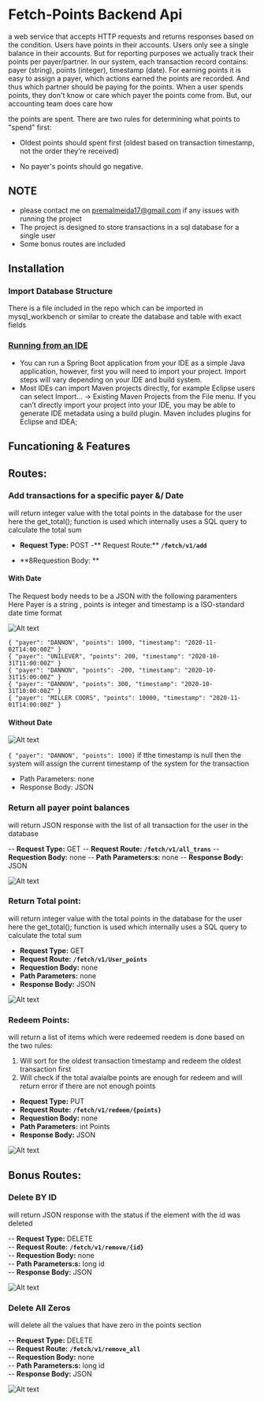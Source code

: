 # Fetch-Points Backend Api

a web service that accepts HTTP requests and returns responses based on the condition. Users have points in their accounts. Users only see a single balance in their accounts. But for reporting purposes we actually track their points per payer/partner. In our system, each transaction record contains: payer (string), points (integer), timestamp (date). 
For earning points it is easy to assign a payer, which actions earned the points are recorded. And thus which partner should be paying for the points. 
When a user spends points, they don't know or care which payer the points come from. But, our accounting team does care how 

the points are spent. There are two rules for determining what points to "spend" first: 
* Oldest points should spent first (oldest based on transaction timestamp, not the order they’re received)  
 
* No payer's points should go negative. 

## NOTE
- please contact me on premalmeida17@gmail.com if any issues with running the project
- The project is designed to store transactions in a sql database for a single user
- Some bonus routes are included

## Installation

### Import Database Structure
There is a file included in the repo which can be imported in mysql_workbench or similar to create the database and table with exact fields

### [Running from an IDE](https://docs.spring.io/spring-boot/docs/1.5.16.RELEASE/reference/html/using-boot-running-your-application.html)
* You can run a Spring Boot application from your IDE as a simple Java application, however, first you will need to import your project. Import steps will vary depending on your IDE and build system. 
* Most IDEs can import Maven projects directly, for example Eclipse users can select Import…​ → Existing Maven Projects from the File menu.
If you can’t directly import your project into your IDE, you may be able to generate IDE metadata using a build plugin. Maven includes plugins for Eclipse and IDEA;


## Funcationing & Features


##  Routes:

### Add transactions for a specific payer &/ Date
will return integer value with the total points in the database for the user here the get_total(); function is used which internally uses a SQL query to calculate the total sum

- **Request Type:** POST
-** Request Route:** **```/fetch/v1/add```**

- **8Requestion Body: **

#### With Date
The Request body needs to be a JSON with the following paramenters<br>
Here Payer is a string , points is integer and timestamp is a ISO-standard date time format<br>

![Alt text](relative/path/to/img.jpg?raw=true "Title")

```{ "payer": "DANNON", "points": 1000, "timestamp": "2020-11-02T14:00:00Z" } ```<br>
```{ "payer": "UNILEVER", "points": 200, "timestamp": "2020-10-31T11:00:00Z" } ```<br>
```{ "payer": "DANNON", "points": -200, "timestamp": "2020-10-31T15:00:00Z" } ```<br>
```{ "payer": "DANNON", "points": 300, "timestamp": "2020-10-31T10:00:00Z" } ```<br>
```{ "payer": "MILLER COORS", "points": 10000, "timestamp": "2020-11-01T14:00:00Z" } ```<br>

#### Without Date

![Alt text](relative/path/to/img.jpg?raw=true "Title")

```{ "payer": "DANNON", "points": 1000}```
if tthe timestamp is null then the system will assign the current timestamp of the system for the transaction


- Path Parameters: none
- Response Body: JSON


### Return all payer point balances
will return JSON response with the list of all transaction for the user in the database 

-- **Request Type:** GET
-- **Request Route:** **```/fetch/v1/all_trans```**
-- **Requestion Body:** none
-- **Path Parameters:s:** none
-- **Response Body:** JSON

![Alt text](relative/path/to/img.jpg?raw=true "Title")

### Return Total point:
will return integer value with the total points in the database for the user here the get_total(); function is used which internally uses a SQL query to calculate the total sum

- **Request Type:** GET
- **Request Route:** **```/fetch/v1/User_points```**
- **Requestion Body:** none
- **Path Parameters:** none
- **Response Body:** JSON


![Alt text](relative/path/to/img.jpg?raw=true "Title")


### Redeem Points:
will return a list of items which were redeemed
reedem is done based on the two rules: 
1. Will sort for the oldest transaction timestamp and redeem the oldest transaction first
2. Will check if the total avaialbe points are enough for redeem and will return error if there are not enough points

- **Request Type:** PUT
- **Request Route:** **```/fetch/v1/redeem/{points}```**
- **Requestion Body:** none
- **Path Parameters:** int Points
- **Response Body:** JSON


![Alt text](relative/path/to/img.jpg?raw=true "Title")

## Bonus Routes:

### Delete BY ID
will return JSON response with the status if the element with the id was deleted

-- **Request Type:** DELETE<br>
-- **Request Route:** **```/fetch/v1/remove/{id}```**<br>
-- **Requestion Body:** none<br>
-- **Path Parameters:s:** long id<br>
-- **Response Body:** JSON<br>

![Alt text](relative/path/to/img.jpg?raw=true "Title")

### Delete All Zeros
will delete all the values that have zero in the points section

-- **Request Type:** DELETE<br>
-- **Request Route:** **```/fetch/v1/remove_all```**<br>
-- **Requestion Body:** none<br>
-- **Path Parameters:s:** long id<br>
-- **Response Body:** JSON<br>

![Alt text](relative/path/to/img.jpg?raw=true "Title")


